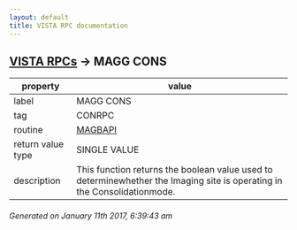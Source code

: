 ```yaml
---
layout: default
title: VISTA RPC documentation
---
```




## [VISTA RPCs](TableOfContent.md) &#8594; MAGG CONS 

 property | value 
--- | --- 
 label | MAGG CONS
 tag | CONRPC
 routine | [MAGBAPI](http://code.osehra.org/dox/Routine_MAGBAPI_source.html)
 return value type | SINGLE VALUE
 description | This function returns the boolean value used to determinewhether the Imaging site is operating in the Consolidationmode.




 ###### Generated on January 11th 2017, 6:39:43 am
